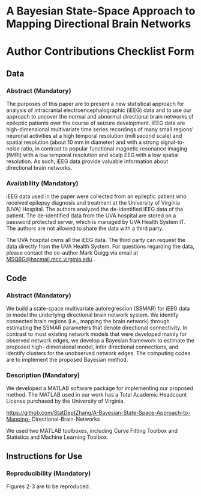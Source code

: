 # A Bayesian State-Space Approach to Mapping Directional Brain Networks

# Author Contributions Checklist Form

## Data

### Abstract (Mandatory)

The purposes of this paper are to present a new statistical approach for analysis of intracranial
electroencephalographic (iEEG) data and to use our approach to uncover the normal and
abnormal directional brain networks of epileptic patients over the course of seizure development.
iEEG data are high-dimensional multivariate time series recordings of many small regions'
neuronal activities at a high temporal resolution (millisecond scale) and spatial resolution (about
10 mm in diameter) and with a strong signal-to-noise ratio, in contrast to popular functional
magnetic resonance imaging (fMRI) with a low temporal resolution and scalp EEG with a low
spatial resolution. As such, iEEG data provide valuable information about directional brain
networks.

### Availability (Mandatory)

iEEG data used in the paper were collected from an epileptic patient who received epilepsy
diagnosis and treatment at the University of Virginia (UVA) Hospital. The authors analyzed the
de-identified iEEG data of the patient. The de-identified data from the UVA hospital are stored
on a password protected server, which is managed by UVA Health System IT. The authors are
not allowed to share the data with a third party.

The UVA hospital owns all the iEEG data. The third party can request the data directly from the
UVA Health System. For questions regarding the data, please contact the co-author Mark Quigg
via email at MSQ6G@hscmail.mcc.virginia.edu .

## Code

### Abstract (Mandatory)

We build a state-space multivariate autoregression (SSMAR) for iEEG data to model the
underlying directional brain network system. We identify connected brain regions (i.e., mapping
the brain network) through estimating the SSMAR parameters that denote directional
connectivity. In contrast to most existing network models that were developed mainly for
observed network edges, we develop a Bayesian framework to estimate the proposed high-
dimensional model, infer directional connections, and identify clusters for the unobserved
network edges. The computing codes are to implement the proposed Bayesian method.

### Description (Mandatory)

We developed a MATLAB software package for implementing our proposed method.
The MATLAB used in our work has a Total Academic Headcount License purchased by
the University of Virginia.

https://github.com/StatDeptZhang/A-Bayesian-State-Space-Approach-to-Mapping-
Directional-Brain-Networks

We used two MATLAB toolboxes, including Curve Fitting Toolbox and Statistics and
Machine Learning Toolbox.

## Instructions for Use

### Reproducibility (Mandatory)

Figures 2-3 are to be reproduced.

